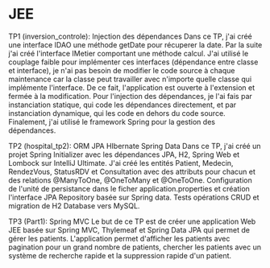 # JEE
TP1 (inversion_controle): Injection des dépendances
Dans ce TP, j'ai créé une interface IDAO une méthode getDate pour récuperer la date. Par la suite j'ai créé l'interface IMetier comportant une méthode calcul. J'ai utilisé le couplage faible pour implémenter ces interfaces (dépendance entre classe et interface), je n'ai pas besoin de modifier le code source à chaque maintenance car la classe peut travailler avec n'importe quelle classe qui implémente l'interface. De ce fait, l'application est ouverte à l'extension et fermée à la modification. Pour l'injection des dépendances, je l'ai fais par instanciation statique, qui code les dépendances directement, et par instanciation dynamique, qui les code en dehors du code source. Finalement, j'ai utilisé le framework Spring pour la gestion des dépendances.

TP2 (hospital_tp2): ORM JPA HIbernate Spring Data
Dans ce TP, j'ai créé un projet Spring Initializer avec les dépendances JPA, H2, Spring Web et Lombock sur IntelliJ Ultimate. J'ai créé les entités Patient, Medecin, RendezVous, StatusRDV et Consultation avec des attributs pour chacun et des relations @ManyToOne, @OneToMany et @OneToOne. Configuration de l'unité de persistance dans le ficher application.properties et création l'interface JPA Repository basée sur Spring data.
Tests opérations CRUD et migration de H2 Database vers MySQL.

TP3 (Part1): Spring MVC
Le but de ce TP est de créer une application Web JEE basée sur Spring MVC, Thylemeaf et Spring Data JPA qui permet de gérer les patients. L'application permet d'afficher les patients avec pagination pour un grand nombre de patients, chercher les patients avec un système de recherche rapide et la suppression rapide d'un patient.
